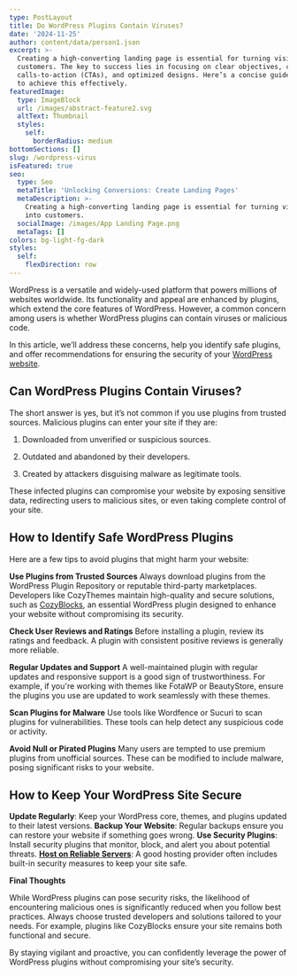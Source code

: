 ```yaml
---
type: PostLayout
title: Do WordPress Plugins Contain Viruses?
date: '2024-11-25'
author: content/data/person1.json
excerpt: >-
  Creating a high-converting landing page is essential for turning visitors into
  customers. The key to success lies in focusing on clear objectives, compelling
  calls-to-action (CTAs), and optimized designs. Here’s a concise guide on how
  to achieve this effectively.
featuredImage:
  type: ImageBlock
  url: /images/abstract-feature2.svg
  altText: Thumbnail
  styles:
    self:
      borderRadius: medium
bottomSections: []
slug: /wordpress-virus
isFeatured: true
seo:
  type: Seo
  metaTitle: 'Unlocking Conversions: Create Landing Pages'
  metaDescription: >-
    Creating a high-converting landing page is essential for turning visitors
    into customers.
  socialImage: /images/App Landing Page.png
  metaTags: []
colors: bg-light-fg-dark
styles:
  self:
    flexDirection: row
---
```

WordPress is a versatile and widely-used platform that powers millions of websites worldwide. Its functionality and appeal are enhanced by plugins, which extend the core features of WordPress. However, a common concern among users is whether WordPress plugins can contain viruses or malicious code.

In this article, we’ll address these concerns, help you identify safe plugins, and offer recommendations for ensuring the security of your [WordPress website](https://cozythemes.com/).

## Can WordPress Plugins Contain Viruses?

The short answer is yes, but it’s not common if you use plugins from trusted sources. Malicious plugins can enter your site if they are:

1.  Downloaded from unverified or suspicious sources.

2.  Outdated and abandoned by their developers.

3.  Created by attackers disguising malware as legitimate tools.

These infected plugins can compromise your website by exposing sensitive data, redirecting users to malicious sites, or even taking complete control of your site.

## How to Identify Safe WordPress Plugins

Here are a few tips to avoid plugins that might harm your website:


**Use Plugins from Trusted Sources**
Always download plugins from the WordPress Plugin Repository or reputable third-party marketplaces. Developers like CozyThemes maintain high-quality and secure solutions, such as [CozyBlocks](https://cozythemes.com/cozy-addons/), an essential WordPress plugin designed to enhance your website without compromising its security.

**Check User Reviews and Ratings**
Before installing a plugin, review its ratings and feedback. A plugin with consistent positive reviews is generally more reliable.

**Regular Updates and Support**
A well-maintained plugin with regular updates and responsive support is a good sign of trustworthiness. For example, if you're working with themes like FotaWP or BeautyStore, ensure the plugins you use are updated to work seamlessly with these themes.

**Scan Plugins for Malware**
Use tools like Wordfence or Sucuri to scan plugins for vulnerabilities. These tools can help detect any suspicious code or activity.

**Avoid Null or Pirated Plugins**
Many users are tempted to use premium plugins from unofficial sources. These can be modified to include malware, posing significant risks to your website.

## How to Keep Your WordPress Site Secure

**Update Regularly**: Keep your WordPress core, themes, and plugins updated to their latest versions.
**Backup Your Website**: Regular backups ensure you can restore your website if something goes wrong.
**Use Security Plugins**: Install security plugins that monitor, block, and alert you about potential threats.
[**Host on Reliable Servers**](https://cozythemes.com/blog/host-wordpress/): A good hosting provider often includes built-in security measures to keep your site safe.



**Final Thoughts**

While WordPress plugins can pose security risks, the likelihood of encountering malicious ones is significantly reduced when you follow best practices. Always choose trusted developers and solutions tailored to your needs. For example, plugins like CozyBlocks ensure your site remains both functional and secure.

By staying vigilant and proactive, you can confidently leverage the power of WordPress plugins without compromising your site’s security.



